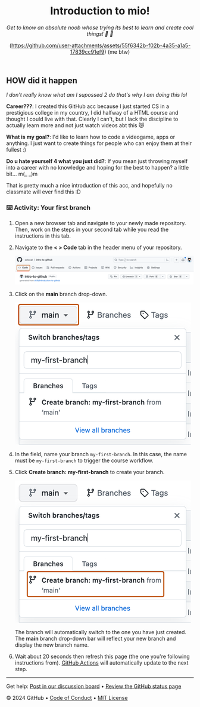 <header>

<!--
  <<< Author notes: Course header >>>
 
-->

# Introduction to mio!




_Get to know an absolute noob  whose trying its best to learn and create cool things! :heart_hands: :stars:_


(https://github.com/user-attachments/assets/55f6342b-f02b-4a35-a1a5-17839cc91ef9)
(me btw)


</header>

<!--
  <<< Author notes: Step 1 >>>
  Choose 3-5 steps for your course.
  The first step is always the hardest, so pick something easy!
  Link to docs.github.com for further explanations.
  Encourage users to open new tabs for steps!
-->

## HOW did it happen

_I don't really know what am I supossed 2 do that's why I am doing this lol_

**Career???**: I created this GitHub acc because I just started CS in a prestigious college in my country, I did halfway of a HTML course and thought I could live with that. Clearly I can't, but I lack the discipline to actually learn more and not just watch videos abt this :crying_cat_face: 

**What is my goal?**: I'd like to learn how to code a videogame, apps or anything. I just want to create things for people who can enjoy them at their fullest :) 

**Do u hate yourself 4 what you just did?**: If you mean just throwing myself into a career with no knowledge and hoping for the best to happen? a little bit... m(_ _)m

That is pretty much a nice introduction of this acc, and hopefully no classmate will ever find this :D 


### :keyboard: Activity: Your first branch

1. Open a new browser tab and navigate to your newly made repository. Then, work on the steps in your second tab while you read the instructions in this tab.
2. Navigate to the **< > Code** tab in the header menu of your repository.

   ![code-tab](/images/code-tab.png)

3. Click on the **main** branch drop-down.

   ![main-branch-dropdown](/images/main-branch-dropdown.png)

4. In the field, name your branch `my-first-branch`. In this case, the name must be `my-first-branch` to trigger the course workflow.
5. Click **Create branch: my-first-branch** to create your branch.

   ![create-branch-button](/images/create-branch-button.png)

   The branch will automatically switch to the one you have just created.
   The **main** branch drop-down bar will reflect your new branch and display the new branch name.

6. Wait about 20 seconds then refresh this page (the one you're following instructions from). [GitHub Actions](https://docs.github.com/en/actions) will automatically update to the next step.

<footer>

<!--
  <<< Author notes: Footer >>>
  Add a link to get support, GitHub status page, code of conduct, license link.
-->

---

Get help: [Post in our discussion board](https://github.com/orgs/skills/discussions/categories/introduction-to-github) &bull; [Review the GitHub status page](https://www.githubstatus.com/)

&copy; 2024 GitHub &bull; [Code of Conduct](https://www.contributor-covenant.org/version/2/1/code_of_conduct/code_of_conduct.md) &bull; [MIT License](https://gh.io/mit)

</footer>
